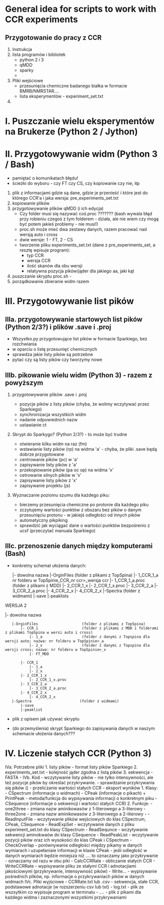 General idea for scripts to work with CCR experiments
==

Przygotowanie do pracy z CCR
-- 
1. Instrukcja
2. lista programów i bibliotek
     - python 2 i 3 
     - qMDD
     - sparky
     - 
 3. Pliki wejściowe
     - przesunięcia chemiczne badanego białka w formacie BMRB/NMRSTAR....
     - lista eksperymentów - experiment_set.txt
 4. 



# I. Puszczanie wielu eksperymentów na Brukerze (Python 2 / Jython)




# II. Przygotowywanie widm (Python 3 / Bash)
- pamiętać o komunikatach błędu!
- ścieżki do wyboru - czy FT czy CS, czy kopiowanie czy nie, itp
  
1. plik z informacjami gdzie są dane, gdzie je przenieść i które jest do którego CCR'a i jaka wersja:
     pre_experiments_set.txt
2. kopiowanie plików 
3. przygotowywanie plików qMDD (i ich edycja) 
     - Czy folder musi się nazywać coś.proc ???????  (bash wywala błąd przy robieniu czegoś z tym folderem - działa, ale nie wiem czy mogą być potem jakieś problemy - nie musi!)
     - proc.sh może mieć dwa zestawy danych, razem pracować nad wersją auto i cross
     - dwie wersje: 1 - FT, 2 - CS
     - tworzenie pliku experiments_set.txt (dane z pre_experiments_set, a resztę wpisuje program):
         - typ CCR
         - wersja CCR
         - ilość skanów dla obu wersji
         - relatywna pozycja pików/jąder dla jakiego aa, jaki kąt
4. puszczanie skryptu proc.sh - 
5. porządkowanie zbieranie widm razem



# III. Przygotowywanie list pików 
    
## IIIa. przygotowywanie startowych list pików (Python 2/3?) i plików .save i .proj
- Wszystko.py przygotowujące list pików w formacie Sparkiego, bez rozchwiania
- w oparciu o listę przesunięć chemicznych
- sprawdza jakie listy pików są potrzebne
- pytać czy są listy pików czy tworzymy nowe

## IIIb. pikowanie wielu widm (Python 3) - razem z powyższym
1. przygotowywanie plików .save i .proj 
   - pozycje pików z listy pików (chyba, że wolimy wczytywać przez Sparkiego)
   - synchronizacja wszystkich widm
   - nadanie odpowiednich nazw 
   - ustawianie ct

2. Skrypt do Sparkygo? (Python 2/3?)  - to może być trudne
    - otwieranie kilku widm na raz (fm)
    - wstawianie listy pików (rp) na widma 'a' - chyba, że pliki .save będą dobrze przygotowane
    - centrowanie pików (pc) w 'a'
    - zapisywanie listy pików z 'a'
    - przekopiowanie pików (pa oc op) na widma 'x' 
    - cetrowanie silnych pików w 'x'
    - zapisywanie listy pików z 'x'
    - zapisywanie projektu (js)

3. Wyznaczanie poziomu szumu dla każdego piku:
    - bierzemy przesunięcia chemiczne po protonie dla każdego piku
    - zczytujemy wartości punktów z obszaru bez pików o danym przesunięciu protonu - w jakiejś odległości od innych pików
    - automatyczny pikpiking
    - sprawdzić jak wyciągać dane o wartości punktów bezpośrenio z ucsf (przeczytać manuala Sparkiego)


## IIIc. przenoszenie danych między komputerami (Bash)
- konkretny schemat ułożenia danych:

   |- dowolna nazwa
       |-OrginFiles                    (folder z plikami z TopSpina)
           |- 1_CCR_1_a                nr folderu w TopSpinie_CCR_nr ccr>_wersja ccr
               |- 1_CCR_1_a.proc       (folder z plikami z MDD)
           |- 2_CCR_1_x
               |- 2_CCR_1_x.proc
           |- 3_CCR_2_a 
               |- 3_CCR_2_a.proc
           |- 4_CCR_2_x
               |- 4_CCR_2_x
       |-Spectra                      (folder z widmami)
           |-save
           |-peaklists

WERSJA 2

   |- dowolna nazwa

       |-OrginFiles                    (folder z plikami z TopSpina)
           |- CCR_1                    (folder z plikami z MDD i folderami z plikami TopSpina w wersi auto i cross)   
               |- 1_a                  (folder z danymi z Topspina dla wersji auto; nazwa: nr folderu w TopSpinie>_a
               |- 2_x                  (folder z danymi z Topspina dla wersji cross; nazwa: nr folderu w TopSpinie>_x
               |- FT_MDD

           |- CCR_1                      
               |- 1_a
               |- 2_x     
           |- 2_CCR_1_x
               |- 2_CCR_1_x.proc
           |- 3_CCR_2_a 
               |- 3_CCR_2_a.proc
           |- 4_CCR_2_x
               |- 4_CCR_2_x
       |-Spectra                      (folder z widmami)
           |-save
           |-peaklist


- plik z opisem jak używać skryptu

- (do przemyślenia) skrypt Sparkiego do zapisywania danych w naszym schemacie ułożenia danych???



# IV. Liczenie stałych CCR (Python 3)

IVa. Potrzebne pliki
    1. listy pików 
        - format listy pików Sparkiego
    2. experiments_set.txt 
        - kolejność jąder zgodna z listą pików
    3. sekwencja
        - FASTA
        - 
IVb. Kod
    - wczytywanie listy pików - nie tylko intensywności, ale też pozycje pików by określać przykrywanie.
    - sprawdzanie przykrywania się pików ()
    - przeliczanie wartości stałych CCR 
    - eksport wyników 
    1. Klasy:
        - CSpectrum   (informacje o widmach)
        - CPeak       (informacje o pikach)
            + PrintPeak - metoda/funkcja do wypisywania informacji o konkretnym piku
        - CSequence   (informacje o sekwencji i wartości stałych CCR)
    2. Funkcje:
        - one2three - zmiana nazw aminikowasów z 1-literowego a 3-literowy
        - three2one - zmiana nazw aminikowasów z 3-literowego a 2-literowy
        - 
        - ReadInputFile - wczytywanie plików wejściowych do klas CSpectrum, CPeak, CSequence 
            - ReadExpSet - wczytywanie danych z pliku experiment_set.txt do klasy CSpectrum
            - ReadSequnce - wczytywanie sekwencji aminokwaów do klasy CSequence
            - ReadPeakList - wczytywanie pozycji pików oraz ich wysokości do klas CPeak i CSpectrum
        - CheckOverlap - porównywanie odległości między pikamy w danych wymiarach i uzupełaniaie informacji w klasie CPeak
            - jeśli odległość w danych wymiarach będzie mniejsza niż .... to oznaczamy jako przykrywanie
            - oznaczamy od razu w obu piki 
        - CalcCCRRate - obliczanie stałych CCR 
        - WriteCCRRate - wypisywanie pliku ze stałymi CCR i adnotacjiami jakościowymi (przykrywanie, intensywność pików)
        - Write... - wypisywanie pośrednich plików, np. informacje o przykrywaniach pików w danych widmach
IVc. Pliki wyjściowe
    - CCRRate.txt lub .csv - sekwencja, stałe CCR, podstawowe adnotacje (w rozszerzeniu csv lub txt)
    - log.txt - plik ze wszsytkim co wypisuje program w terminalu
    - .... - plik z pikami dla każdego widma i zaznaczonymi wszystkimi przykrywaniami









